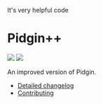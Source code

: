 It's very helpful code
# Pidgin++

[![](https://travis-ci.org/renatosilva/pidgin-plus.svg?branch=master)](https://travis-ci.org/renatosilva/pidgin-plus)
[![](https://ci.appveyor.com/api/projects/status/e0b8jr7yl921iunb/branch/master?svg=true)](https://ci.appveyor.com/project/renatosilva/pidgin-plus/branch/master)

An improved version of Pidgin.

* [Detailed changelog](source/ChangeLog.plus.md)
* [Contributing](https://github.com/renatosilva/pidgin-plus/wiki/Development)
